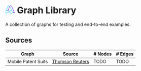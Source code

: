 # <img src='https://github.com/adriandavila/spectra-graph/blob/main/docs/assets/logo/icon.png?raw=true' width='30' alt="Spectra-Graph Logo"> Graph Library

A collection of graphs for testing and end-to-end examples.

## Sources

| Graph | Source | # Nodes | # Edges |
| --- | --- | --- | --- |
| Mobile Patent Suits | [Thomson Reuters](http://blog.thomsonreuters.com/index.php/mobile-patent-suits-graphic-of-the-day/) | TODO | TODO |
